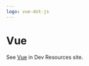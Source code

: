 ```yaml
---
logo: vue-dot-js
---
```

# Vue

See [Vue](https://michaelcurrin.github.io/dev-resources/resources/javascript/vue/) in Dev Resources site.

